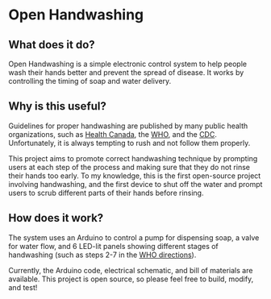 # Open Handwashing

## What does it do?

Open Handwashing is a simple electronic control system to help people wash their hands better and prevent the spread of disease. It works by controlling the timing of soap and water delivery.

## Why is this useful?

Guidelines for proper handwashing are published by many public health organizations, such as [Health Canada](https://www.canada.ca/en/health-canada/services/healthy-living/your-health/diseases/benefits-hand-washing.html), the [WHO](https://www.who.int/gpsc/clean_hands_protection/en/), and the [CDC](https://www.cdc.gov/handwashing/when-how-handwashing.html). Unfortunately, it is always tempting to rush and not follow them properly.

This project aims to promote correct handwashing technique by prompting users at each step of the process and making sure that they do not rinse their hands too early. To my knowledge, this is the first open-source project involving handwashing, and the first device to shut off the water and prompt users to scrub different parts of their hands before rinsing.

## How does it work?

The system uses an Arduino to control a pump for dispensing soap, a valve for water flow, and 6 LED-lit panels showing different stages of handwashing (such as steps 2-7 in the [WHO directions](https://www.who.int/gpsc/media/how_to_handwash_lge.gif)).

Currently, the Arduino code, electrical schematic, and bill of materials are available. This project is open source, so please feel free to build, modify, and test!
